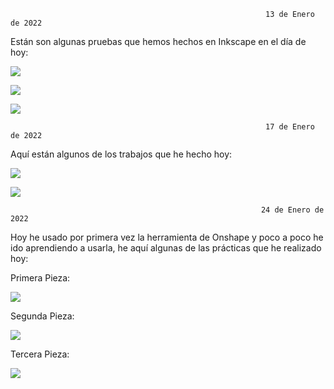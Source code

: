                                                              13 de Enero de 2022


Están son algunas pruebas que hemos hechos en Inkscape en el día de hoy:

![](https://github.com/Tabrih/3D/blob/main/Im%C3%A1genes/Inkscape%20Leo%201.png)

![](https://github.com/Tabrih/3D/blob/main/Im%C3%A1genes/Inkscape%20Leo%202.png)

![](https://github.com/Tabrih/3D/blob/main/Im%C3%A1genes/Captura%20de%20pantalla%20de%202022-01-13%2013-36-34.png)


                                                             17 de Enero de 2022
                                                             
Aquí están algunos de los trabajos que he hecho hoy:

![](https://github.com/Tabrih/3D/blob/main/Im%C3%A1genes/Inkscape%20Leo%203.png)

![](https://github.com/Tabrih/3D/blob/main/Im%C3%A1genes/Inkscape%20Leo%204.png)


                                                            24 de Enero de 2022
                                                            
Hoy he usado por primera vez la herramienta de Onshape y poco a poco he ido aprendiendo a usarla, he aquí algunas de las prácticas que he realizado hoy:

Primera Pieza:

![](https://github.com/Tabrih/3D/blob/main/Im%C3%A1genes/Pieza%201%20Onshape.png)


Segunda Pieza:

![](https://github.com/Tabrih/3D/blob/main/Im%C3%A1genes/Pieza%202%20Onshape.png)


Tercera Pieza:

![](https://github.com/Tabrih/3D/blob/main/Im%C3%A1genes/Pieza%203%20Onshape.png)



